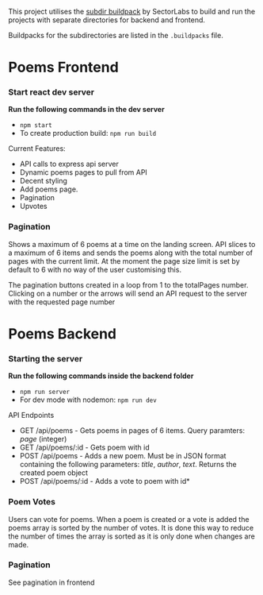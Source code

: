 This project utilises the [subdir buildpack](https://github.com/SectorLabs/heroku-buildpack-subdir) by SectorLabs to build and run the projects with separate directories for backend and frontend.

Buildpacks for the subdirectories are listed in the `.buildpacks` file.


# Poems Frontend

### Start react dev server
**Run the following commands in the dev server**  
* `npm start`  
* To create production build: `npm run build`

Current Features:
* API calls to express api server
* Dynamic poems pages to pull from API
* Decent styling
* Add poems page.
* Pagination
* Upvotes

### Pagination
Shows a maximum of 6 poems at a time on the landing screen. API slices to a maximum of 6 items and sends the poems along with the total number of pages with the current limit. At the moment the page size limit is set by default to 6 with no way of the user customising this.

The pagination buttons created in a loop from 1 to the totalPages number. Clicking on a number or the arrows will send an API request to the server with the requested page number

# Poems Backend

### Starting the server
**Run the following commands inside the backend folder**  
* `npm run server`  
* For dev mode with nodemon: `npm run dev`

API Endpoints
* GET /api/poems - Gets poems in pages of 6 items. Query paramters: *page* (integer)
* GET /api/poems/:id - Gets poem with id
* POST /api/poems - Adds a new poem. Must be in JSON format containing the following parameters: *title*, *author*, *text*. Returns the created poem object
* POST /api/poems/:id - Adds a vote to poem with id* 

### Poem Votes
Users can vote for poems. When a poem is created or a vote is added the poems array is sorted by the number of votes. It is done this way to reduce the number of times the array is sorted as it is only done when changes are made.

### Pagination
See pagination in frontend
